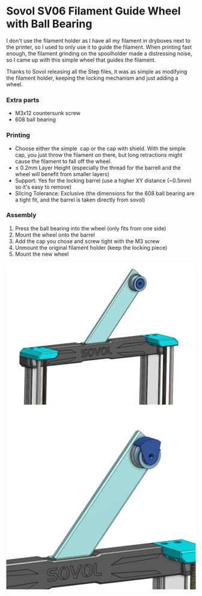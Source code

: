 # Sovol SV06 Filament Guide Wheel with Ball Bearing

<p>I don't use the filament holder as I have all my filament in dryboxes next to the printer, so I used to only use it to guide the filament. When printing fast enough, the filament grinding on the spoolholder made a distressing noise, so I came up with this simple wheel that guides the filament.</p><p>Thanks to Sovol releasing all the Step files, it was as simple as modifying the filament holder, keeping the locking mechanism and just adding a wheel.</p><h3>Extra parts</h3><ul><li>M3x12 countersunk screw</li><li>608 ball bearing</li></ul><h3>Printing</h3><ul><li>Choose either the simple &nbsp;cap or the cap with shield. With the simple cap, you just throw the filament on there, but long retractions might cause the filament to fall off the wheel.&nbsp;</li><li>≤ 0.2mm Layer Height (especially the thread for the barrell and the wheel will benefit from smaller layers)</li><li>Support: Yes for the locking barrel (use a higher XY distance (~0.5mm) so it's easy to remove)</li><li>Slicing Tolerance: Exclusive (the dimensions for the 608 ball bearing are a tight fit, and the barrel is taken directly from sovol)</li></ul><h3>Assembly</h3><ol><li>Press the ball bearing into the wheel (only fits from one side)</li><li>Mount the wheel onto the barrel</li><li>Add the cap you chose and screw tight with the M3 screw</li><li>Unmount the original filament holder (keep the locking piece)</li><li>Mount the new wheel</li></ol>

![images/screenshot-from-2023-03-13-09-55-29.png](images/screenshot-from-2023-03-13-09-55-29.png)
![images/screenshot-from-2023-03-13-09-57-18.png](images/screenshot-from-2023-03-13-09-57-18.png)